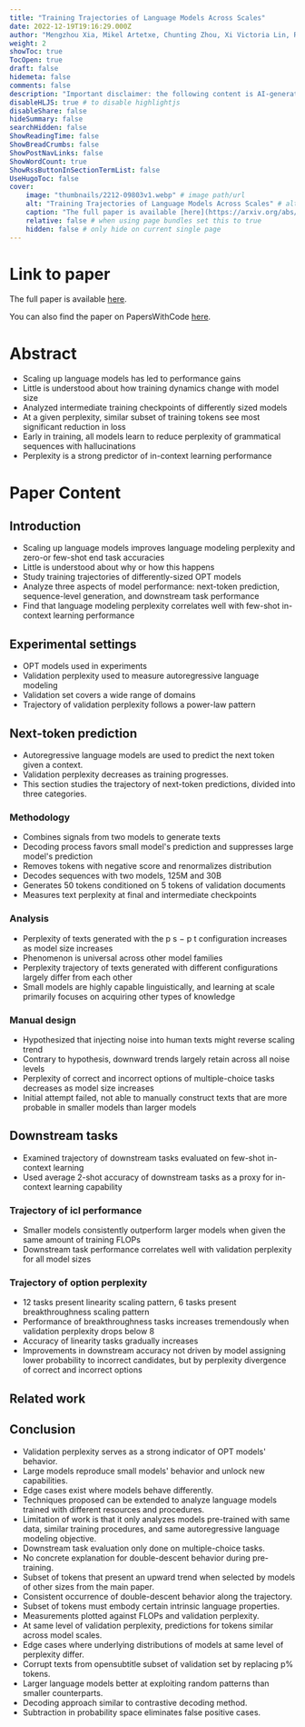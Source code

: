 ```yaml
---
title: "Training Trajectories of Language Models Across Scales"
date: 2022-12-19T19:16:29.000Z
author: "Mengzhou Xia, Mikel Artetxe, Chunting Zhou, Xi Victoria Lin, Ramakanth Pasunuru, Danqi Chen, Luke Zettlemoyer, Ves Stoyanov"
weight: 2
showToc: true
TocOpen: true
draft: false
hidemeta: false
comments: false
description: "Important disclaimer: the following content is AI-generated, please make sure to fact check the presented information by reading the full paper."
disableHLJS: true # to disable highlightjs
disableShare: false
hideSummary: false
searchHidden: false
ShowReadingTime: false
ShowBreadCrumbs: false
ShowPostNavLinks: false
ShowWordCount: true
ShowRssButtonInSectionTermList: false
UseHugoToc: false
cover:
    image: "thumbnails/2212-09803v1.webp" # image path/url
    alt: "Training Trajectories of Language Models Across Scales" # alt text
    caption: "The full paper is available [here](https://arxiv.org/abs/2212.09803)." # display caption under cover
    relative: false # when using page bundles set this to true
    hidden: false # only hide on current single page
---
```


# Link to paper
The full paper is available [here](https://arxiv.org/abs/2212.09803).

You can also find the paper on PapersWithCode [here](https://paperswithcode.com/paper/training-trajectories-of-language-models).

# Abstract
- Scaling up language models has led to performance gains
- Little is understood about how training dynamics change with model size
- Analyzed intermediate training checkpoints of differently sized models
- At a given perplexity, similar subset of training tokens see most significant reduction in loss
- Early in training, all models learn to reduce perplexity of grammatical sequences with hallucinations
- Perplexity is a strong predictor of in-context learning performance

# Paper Content

## Introduction
- Scaling up language models improves language modeling perplexity and zero-or few-shot end task accuracies
- Little is understood about why or how this happens
- Study training trajectories of differently-sized OPT models
- Analyze three aspects of model performance: next-token prediction, sequence-level generation, and downstream task performance
- Find that language modeling perplexity correlates well with few-shot in-context learning performance

## Experimental settings
- OPT models used in experiments
- Validation perplexity used to measure autoregressive language modeling
- Validation set covers a wide range of domains
- Trajectory of validation perplexity follows a power-law pattern

## Next-token prediction
- Autoregressive language models are used to predict the next token given a context.
- Validation perplexity decreases as training progresses.
- This section studies the trajectory of next-token predictions, divided into three categories.

### Methodology
- Combines signals from two models to generate texts
- Decoding process favors small model's prediction and suppresses large model's prediction
- Removes tokens with negative score and renormalizes distribution
- Decodes sequences with two models, 125M and 30B
- Generates 50 tokens conditioned on 5 tokens of validation documents
- Measures text perplexity at final and intermediate checkpoints

### Analysis
- Perplexity of texts generated with the p s − p t configuration increases as model size increases
- Phenomenon is universal across other model families
- Perplexity trajectory of texts generated with different configurations largely differ from each other
- Small models are highly capable linguistically, and learning at scale primarily focuses on acquiring other types of knowledge

### Manual design
- Hypothesized that injecting noise into human texts might reverse scaling trend
- Contrary to hypothesis, downward trends largely retain across all noise levels
- Perplexity of correct and incorrect options of multiple-choice tasks decreases as model size increases
- Initial attempt failed, not able to manually construct texts that are more probable in smaller models than larger models

## Downstream tasks
- Examined trajectory of downstream tasks evaluated on few-shot in-context learning
- Used average 2-shot accuracy of downstream tasks as a proxy for in-context learning capability

### Trajectory of icl performance
- Smaller models consistently outperform larger models when given the same amount of training FLOPs
- Downstream task performance correlates well with validation perplexity for all model sizes

### Trajectory of option perplexity
- 12 tasks present linearity scaling pattern, 6 tasks present breakthroughness scaling pattern
- Performance of breakthroughness tasks increases tremendously when validation perplexity drops below 8
- Accuracy of linearity tasks gradually increases
- Improvements in downstream accuracy not driven by model assigning lower probability to incorrect candidates, but by perplexity divergence of correct and incorrect options

## Related work

## Conclusion
- Validation perplexity serves as a strong indicator of OPT models' behavior.
- Large models reproduce small models' behavior and unlock new capabilities.
- Edge cases exist where models behave differently.
- Techniques proposed can be extended to analyze language models trained with different resources and procedures.
- Limitation of work is that it only analyzes models pre-trained with same data, similar training procedures, and same autoregressive language modeling objective.
- Downstream task evaluation only done on multiple-choice tasks.
- No concrete explanation for double-descent behavior during pre-training.
- Subset of tokens that present an upward trend when selected by models of other sizes from the main paper.
- Consistent occurrence of double-descent behavior along the trajectory.
- Subset of tokens must embody certain intrinsic language properties.
- Measurements plotted against FLOPs and validation perplexity.
- At same level of validation perplexity, predictions for tokens similar across model scales.
- Edge cases where underlying distributions of models at same level of perplexity differ.
- Corrupt texts from opensubtitle subset of validation set by replacing p% tokens.
- Larger language models better at exploiting random patterns than smaller counterparts.
- Decoding approach similar to contrastive decoding method.
- Subtraction in probability space eliminates false positive cases.
